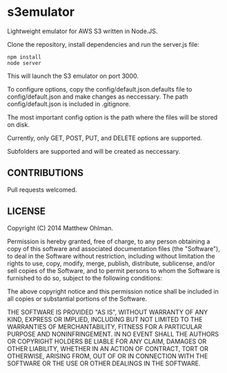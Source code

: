s3emulator
==========

Lightweight emulator for AWS S3 written in Node.JS.

Clone the repository, install dependencies and run the server.js file:
  
    npm install
    node server

This will launch the S3 emulator on port 3000.

To configure options, copy the config/default.json.defaults file to config/default.json and make changes as neccessary.  The path config/default.json is included in .gitignore.

The most important config option is the path where the files will be stored on disk.

Currently, only GET, POST, PUT, and DELETE options are supported.

Subfolders are supported and will be created as neccessary.  

## CONTRIBUTIONS

Pull requests welcomed.

## LICENSE

Copyright (C) 2014 Matthew Ohlman.


Permission is hereby granted, free of charge, to any person obtaining a copy of this software and associated documentation files (the "Software"), to deal in the Software without restriction, including without limitation the rights to use, copy, modify, merge, publish, distribute, sublicense, and/or sell copies of the Software, and to permit persons to whom the Software is furnished to do so, subject to the following conditions:

The above copyright notice and this permission notice shall be included in all copies or substantial portions of the Software.

THE SOFTWARE IS PROVIDED "AS IS", WITHOUT WARRANTY OF ANY KIND, EXPRESS OR IMPLIED, INCLUDING BUT NOT LIMITED TO THE WARRANTIES OF MERCHANTABILITY, FITNESS FOR A PARTICULAR PURPOSE AND NONINFRINGEMENT. IN NO EVENT SHALL THE AUTHORS OR COPYRIGHT HOLDERS BE LIABLE FOR ANY CLAIM, DAMAGES OR OTHER LIABILITY, WHETHER IN AN ACTION OF CONTRACT, TORT OR OTHERWISE, ARISING FROM, OUT OF OR IN CONNECTION WITH THE SOFTWARE OR THE USE OR OTHER DEALINGS IN THE SOFTWARE.


